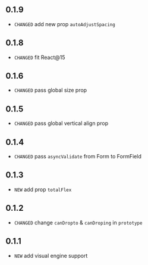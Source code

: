 ## 0.1.9

* `CHANGED` add new prop `autoAdjustSpacing`

## 0.1.8

* `CHANGED` fit React@15

## 0.1.6

* `CHANGED` pass global size prop

## 0.1.5

* `CHANGED` pass global vertical align prop

## 0.1.4

* `CHANGED` pass `asyncValidate` from Form to FormField

## 0.1.3

* `NEW` add prop `totalFlex`

## 0.1.2

* `CHANGED` change `canDropto` & `canDroping` in `prototype`

## 0.1.1

* `NEW` add visual engine support